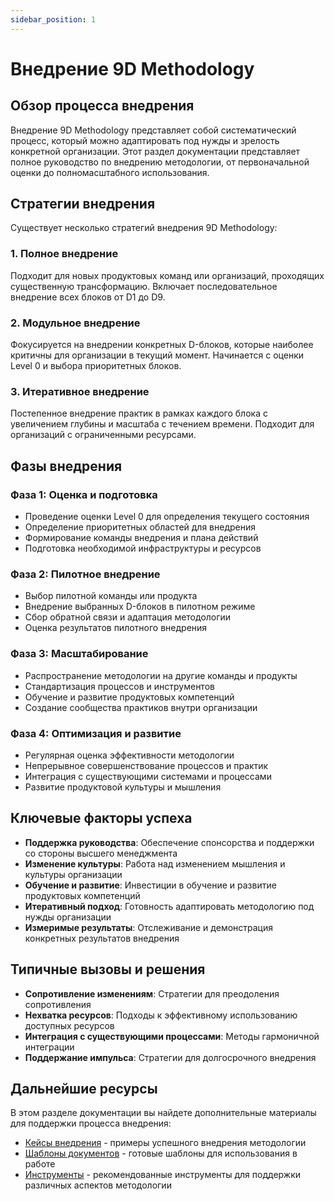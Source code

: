 ```yaml
---
sidebar_position: 1
---
```


# Внедрение 9D Methodology

## Обзор процесса внедрения

Внедрение 9D Methodology представляет собой систематический процесс, который можно адаптировать под нужды и зрелость конкретной организации. Этот раздел документации представляет полное руководство по внедрению методологии, от первоначальной оценки до полномасштабного использования.

## Стратегии внедрения

Существует несколько стратегий внедрения 9D Methodology:

### 1. Полное внедрение

Подходит для новых продуктовых команд или организаций, проходящих существенную трансформацию. Включает последовательное внедрение всех блоков от D1 до D9.

### 2. Модульное внедрение

Фокусируется на внедрении конкретных D-блоков, которые наиболее критичны для организации в текущий момент. Начинается с оценки Level 0 и выбора приоритетных блоков.

### 3. Итеративное внедрение

Постепенное внедрение практик в рамках каждого блока с увеличением глубины и масштаба с течением времени. Подходит для организаций с ограниченными ресурсами.

## Фазы внедрения

### Фаза 1: Оценка и подготовка

- Проведение оценки Level 0 для определения текущего состояния
- Определение приоритетных областей для внедрения
- Формирование команды внедрения и плана действий
- Подготовка необходимой инфраструктуры и ресурсов

### Фаза 2: Пилотное внедрение

- Выбор пилотной команды или продукта
- Внедрение выбранных D-блоков в пилотном режиме
- Сбор обратной связи и адаптация методологии
- Оценка результатов пилотного внедрения

### Фаза 3: Масштабирование

- Распространение методологии на другие команды и продукты
- Стандартизация процессов и инструментов
- Обучение и развитие продуктовых компетенций
- Создание сообщества практиков внутри организации

### Фаза 4: Оптимизация и развитие

- Регулярная оценка эффективности методологии
- Непрерывное совершенствование процессов и практик
- Интеграция с существующими системами и процессами
- Развитие продуктовой культуры и мышления

## Ключевые факторы успеха

- **Поддержка руководства**: Обеспечение спонсорства и поддержки со стороны высшего менеджмента
- **Изменение культуры**: Работа над изменением мышления и культуры организации
- **Обучение и развитие**: Инвестиции в обучение и развитие продуктовых компетенций
- **Итеративный подход**: Готовность адаптировать методологию под нужды организации
- **Измеримые результаты**: Отслеживание и демонстрация конкретных результатов внедрения

## Типичные вызовы и решения

- **Сопротивление изменениям**: Стратегии для преодоления сопротивления
- **Нехватка ресурсов**: Подходы к эффективному использованию доступных ресурсов
- **Интеграция с существующими процессами**: Методы гармоничной интеграции
- **Поддержание импульса**: Стратегии для долгосрочного внедрения

## Дальнейшие ресурсы

В этом разделе документации вы найдете дополнительные материалы для поддержки процесса внедрения:

- [Кейсы внедрения](/docs/implementation/case-studies) - примеры успешного внедрения методологии
- [Шаблоны документов](/docs/implementation/templates) - готовые шаблоны для использования в работе
- [Инструменты](/docs/implementation/tools) - рекомендованные инструменты для поддержки различных аспектов методологии 